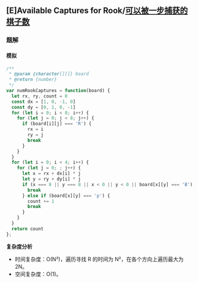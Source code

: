 ## [E]Available Captures for Rook/[可以被一步捕获的棋子数](https://leetcode-cn.com/problems/available-captures-for-rook/)

### 题解
#### 模拟

```js
/**
 * @param {character[][]} board
 * @return {number}
 */
var numRookCaptures = function(board) {
  let rx, ry, count = 0
  const dx = [1, 0, -1, 0]
  const dy = [0, 1, 0, -1]
  for (let i = 0; i < 8; i++) {
    for (let j = 0; j < 8; j++) {
      if (board[i][j] === 'R') {
        rx = i
        ry = j
        break
      }
    }
  }
  for (let i = 0; i < 4; i++) {
    for (let j = 0; ; j++) {
      let x = rx + dx[i] * j
      let y = ry + dy[i] * j
      if (x === 8 || y === 8 || x < 0 || y < 0 || board[x][y] === 'B') {
        break
      } else if (board[x][y] === 'p') {
        count += 1
        break
      }
    }
  }
  return count
};
```

**复杂度分析**
+ 时间复杂度：O(N²)，遍历寻找 R 的时间为 N²，在各个方向上遍历最大为 2N。
+ 空间复杂度：O(1)。